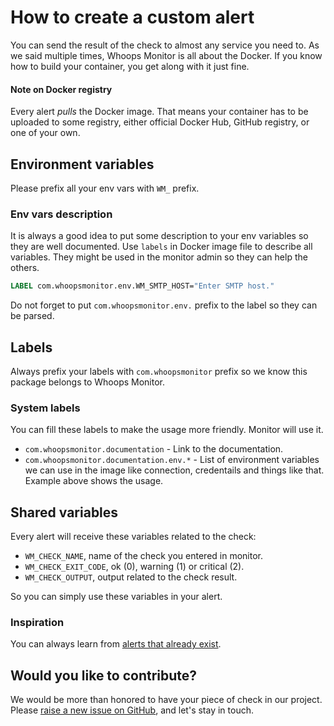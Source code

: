 # How to create a custom alert
You can send the result of the check to almost any service you need to. As we said multiple times, Whoops Monitor is all about the Docker. If you know how to build your container, you get along with it just fine.

#### Note on Docker registry
Every alert *pulls* the Docker image. That means your container has to be uploaded to some registry, either official Docker Hub, GitHub registry, or one of your own.

## Environment variables
Please prefix all your env vars with `WM_` prefix.

### Env vars description
It is always a good idea to put some description to your env variables so they are well documented.
Use `labels` in Docker image file to describe all variables. They might be used in the monitor admin so they can help the others.

```dockerfile
LABEL com.whoopsmonitor.env.WM_SMTP_HOST="Enter SMTP host."
```

Do not forget to put `com.whoopsmonitor.env.` prefix to the label so they can be parsed.

## Labels
Always prefix your labels with `com.whoopsmonitor` prefix so we know this package belongs to Whoops Monitor.

### System labels
You can fill these labels to make the usage more friendly. Monitor will use it.

 - `com.whoopsmonitor.documentation` - Link to the documentation.
 - `com.whoopsmonitor.documentation.env.*` - List of environment variables we can use in the image like connection, credentails and things like that. Example above shows the usage.

## Shared variables
Every alert will receive these variables related to the check:

 - `WM_CHECK_NAME`, name of the check you entered in monitor.
 - `WM_CHECK_EXIT_CODE`, ok (0), warning (1) or critical (2).
 - `WM_CHECK_OUTPUT`, output related to the check result.

So you can simply use these variables in your alert.

### Inspiration
You can always learn from [alerts that already exist](https://github.com/whoopsmonitor?q=whoopsmonitor-alert-&type=&language=).

## Would you like to contribute?
We would be more than honored to have your piece of check in our project. Please [raise a new issue on GitHub](https://github.com/whoopsmonitor/whoopsmonitor/issues), and let's stay in touch.
